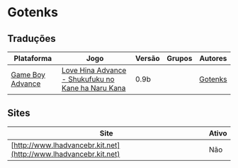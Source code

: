 # Gotenks

## Traduções

| Plataforma | Jogo | Versão | Grupos | Autores |
| ----------- | ----------- | ----------- | ----------- | ----------- |
| [Game Boy Advance](../../traducoes/game-boy-advance/) | [Love Hina Advance - Shukufuku no Kane ha Naru Kana](../../traducoes/game-boy-advance/love-hina-advance-shukufuku-no-kane-ha-naru-kana_gotenks/) | 0.9b |  | [Gotenks](../../autores/gotenks/) |

## Sites

| Site | Ativo |
| ----------- | ----------- |
| [http://www.lhadvancebr.kit.net](http://www.lhadvancebr.kit.net) | Não |